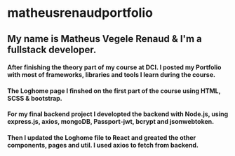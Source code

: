 # matheusrenaudportfolio

## My name is Matheus Vegele Renaud & I'm a fullstack developer.
#### After finishing the theory part of my course at DCI. I posted my Portfolio with most of frameworks, libraries and tools I learn during the course.
#### The Loghome page I finshed on the first part of the course using HTML, SCSS & bootstrap.
#### For my final backend project I developted the backend with Node.js, using express.js, axios, mongoDB, Passport-jwt, bcrypt and jsonwebtoken.
#### Then I updated the Loghome file to React and greated the other components, pages and util. I used axios to fetch from backend.
